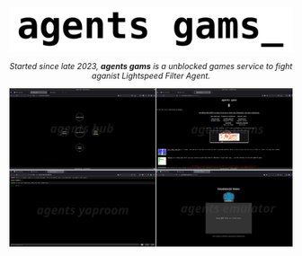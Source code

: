 <div align="center">
  <img src="https://raw.githubusercontent.com/agentsgams/.github/refs/heads/main/header.png">
  <p><i>Started since late 2023, <b>agents gams</b> is a unblocked games service to fight aganist Lightspeed Filter Agent.</i></p>
</div>

![inpreview](https://raw.githubusercontent.com/agentsgams/.github/refs/heads/main/screenshot.png)
